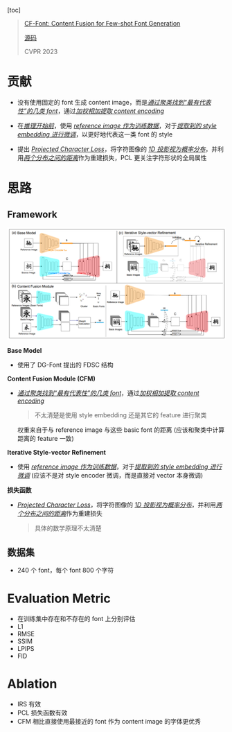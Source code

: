 [toc]

> [CF-Font: Content Fusion for Few-shot Font Generation](https://arxiv.org/abs/2303.14017)
>
> [源码](https://github.com/wangchi95/CF-Font)
>
> CVPR 2023

# 贡献

- 没有使用固定的 font 生成 content image，而是<u>*通过聚类找到“最有代表性”的几类 font*</u>，通过<u>*加权相加提取 content encoding*</u>

- 在<u>*推理开始前*</u>，使用 <u>*reference image 作为训练数据*</u>，对于<u>*提取到的 style embedding 进行微调*</u>，以更好地代表这一类 font 的 style
- 提出 <u>*Projected Character Loss*</u>，将字符图像的 <u>*1D 投影视为概率分布*</u>，并利用<u>*两个分布之间的距离*</u>作为重建损失，PCL 更关注字符形状的全局属性





# 思路

## Framework

![image-20250305231511541](assets/image-20250305231511541.png)

**Base Model**

- 使用了 DG-Font 提出的 FDSC 结构

**Content Fusion Module (CFM)**

- <u>*通过聚类找到“最有代表性”的几类 font*</u>，通过<u>*加权相加提取 content encoding*</u>

  > 不太清楚是使用 style embedding 还是其它的 feature 进行聚类

  权重来自于与 reference image 与这些 basic font 的距离 (应该和聚类中计算距离的 feature 一致)

**Iterative Style-vector Refinement**

- 使用 <u>*reference image 作为训练数据*</u>，对于<u>*提取到的 style embedding 进行微调*</u> (应该不是对 style encoder 微调，而是直接对 vector 本身微调)

**损失函数**

- <u>*Projected Character Loss*</u>，将字符图像的 <u>*1D 投影视为概率分布*</u>，并利用<u>*两个分布之间的距离*</u>作为重建损失

  > 具体的数学原理不太清楚



## 数据集

- 240 个 font，每个 font 800 个字符





# Evaluation Metric

- 在训练集中存在和不存在的 font 上分别评估
- L1
- RMSE
- SSIM
- LPIPS
- FID





# Ablation

- IRS 有效
- PCL 损失函数有效
- CFM 相比直接使用最接近的 font 作为 content image 的字体更优秀

